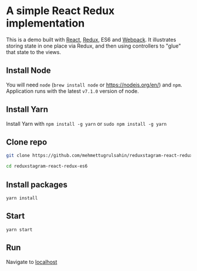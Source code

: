 # A simple React Redux implementation

This is a demo built with [React](https://facebook.github.io/react/), [Redux](http://redux.js.org/docs/introduction/), ES6 and [Webpack](https://webpack.github.io/). It illustrates storing state in one place via Redux, and then using controllers to "glue" that state to the views.

## Install Node
You will need `node` (```brew install node``` or https://nodejs.org/en/) and ```npm```.
Application runs with the latest ```v7.1.0``` version of node.

## Install Yarn
Install Yarn with ```npm install -g yarn``` or ```sudo npm install -g yarn```

## Clone repo
```bash
git clone https://github.com/mehmettugrulsahin/reduxstagram-react-redux-webpack.git

cd reduxstagram-react-redux-es6
```

## Install packages
```
yarn install
```

## Start
```
yarn start
```

## Run
Navigate to [localhost](http://localhost:7770)
